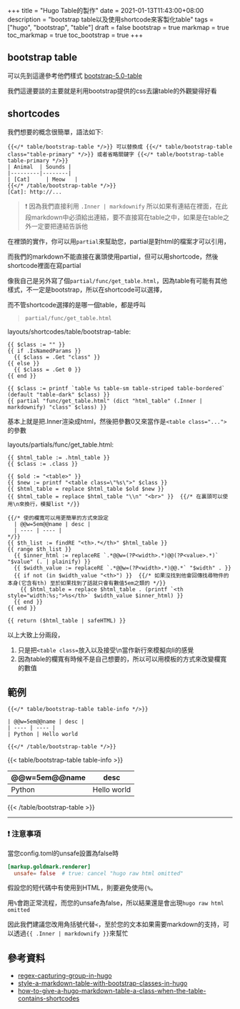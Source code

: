 +++
title = "Hugo Table的製作"
date = 2021-01-13T11:43:00+08:00
description = "bootstrap table以及使用shortcode來客製化table"
tags = ["hugo", "bootstrap", "table"]
draft = false
bootstrap = true
markmap = true
toc_markmap = true
toc_bootstrap = true
+++

## bootstrap table

可以先到這邊參考他們樣式 [bootstrap-5.0-table]

我們這邊要談的主要就是利用bootstrap提供的css去讓table的外觀變得好看

## shortcodes

我們想要的概念很簡單，語法如下:
```
{{</* table/bootstrap-table */>}} 可以替換成 {{</* table/bootstrap-table class="table-primary" */>}} 或者省略關鍵字 {{</* table/bootstrap-table table-primary */>}}
| Animal  | Sounds |
|---------|--------|
| [Cat]     | Meow   |
{{</* /table/bootstrap-table */>}}
[Cat]: http://...
```

> :exclamation: 因為我們直接利用 ``.Inner | markdownify`` 所以如果有連結在裡面，在此段markdown中必須給出連結，要不直接寫在table之中，如果是在table之外一定要把連結告訴他

在裡頭的實作，你可以用``partial``來幫助您，partial是對html的檔案才可以引用，

而我們的markdown不能直接在裏頭使用partial，但可以用shortcode，然後shortcode裡面在寫partial

像我自己是另外寫了個``partial/func/get_table.html``，因為table有可能有其他樣式，不一定是bootstrap，所以在shortcode可以選擇，

而不管shortcode選擇的是哪一個table，都是呼叫

> ``partial/func/get_table.html``

layouts/shortcodes/table/bootstrap-table:
```go-html-template
{{ $class := "" }}
{{ if .IsNamedParams }}
  {{ $class = .Get "class" }}
{{ else }}
  {{ $class = .Get 0 }}
{{ end }}

{{ $class := printf `table %s table-sm table-striped table-bordered` (default "table-dark" $class) }}
{{ partial "func/get_table.html" (dict "html_table" (.Inner | markdownify) "class" $class) }}
```

基本上就是把.Inner渲染成html，然後把參數0又來當作是``<table class="...">``的參數

layouts/partials/func/get_table.html:
```go-html-template
{{ $html_table := .html_table }}
{{ $class := .class }}

{{ $old := "<table>" }}
{{ $new := printf "<table class=\"%s\">" $class }}
{{ $html_table = replace $html_table $old $new }}
{{ $html_table = replace $html_table "\\n" "<br>" }}  {{/* 在裏頭可以使用\n來換行，模擬list */}}

{{/* 使的欄寬可以用更簡單的方式來設定
  | @@w=5em@@name | desc |
  | ---- | ---- |
*/}}
{{ $th_list := findRE "<th>.*</th>" $html_table }}
{{ range $th_list }}
  {{ $inner_html := replaceRE `.*@@w=(?P<width>.*)@@(?P<value>.*)` "$value" (. | plainify) }}
  {{ $width_value := replaceRE `.*@@w=(?P<width>.*)@@.*` "$width" . }}
  {{ if not (in $width_value "<th>") }}  {{/* 如果沒找到他會回傳找尋物件的本身(它含有th) 至於如果找到了話就只會有數值5em之類的 */}}
    {{ $html_table = replace $html_table . (printf `<th style="width:%s;">%s</th>` $width_value $inner_html) }}
  {{ end }}
{{ end }}

{{ return ($html_table | safeHTML) }}
```

以上大致上分兩段，

1. 只是把``<table class=``放入以及接受\n當作新行來模擬向li的感覺
2. 因為table的欄寬有時候不是自己想要的，所以可以用模板的方式來改變欄寬的數值

## 範例

```go-html-template
{{</* table/bootstrap-table table-info */>}}

| @@w=5em@@name | desc |
| ---- | ---- |
| Python | Hello world

{{</* /table/bootstrap-table */>}}
```

{{< table/bootstrap-table table-info >}}

| @@w=5em@@name | desc |
| ---- | ---- |
| Python | Hello world

{{< /table/bootstrap-table >}}

----

### :exclamation: 注意事項

  當您config.toml的unsafe設置為false時

  ```toml
  [markup.goldmark.renderer]
    unsafe= false  # true: cancel "hugo raw html omitted"
  ```

  假設您的短代碼中有使用到HTML，則要避免使用``{%``。

  用``%``會跑正常流程，而您的unsafe為false，所以結果還是會出現``hugo raw html omitted``

  因此我們建議您改用角括號代替``<``，至於您的文本如果需要markdown的支持，可以透過``{{ .Inner | markdownify }}``來幫忙

## 參考資料
- [regex-capturing-group-in-hugo](https://stackoverflow.com/questions/65267977/regex-capturing-group-in-hugo)
- [style-a-markdown-table-with-bootstrap-classes-in-hugo](https://zwbetz.com/style-a-markdown-table-with-bootstrap-classes-in-hugo/)
- [how-to-give-a-hugo-markdown-table-a-class-when-the-table-contains-shortcodes](https://stackoverflow.com/questions/64609165/how-to-give-a-hugo-markdown-table-a-class-when-the-table-contains-shortcodes)

[bootstrap-5.0-table]: https://getbootstrap.com/docs/5.0/content/tables/
